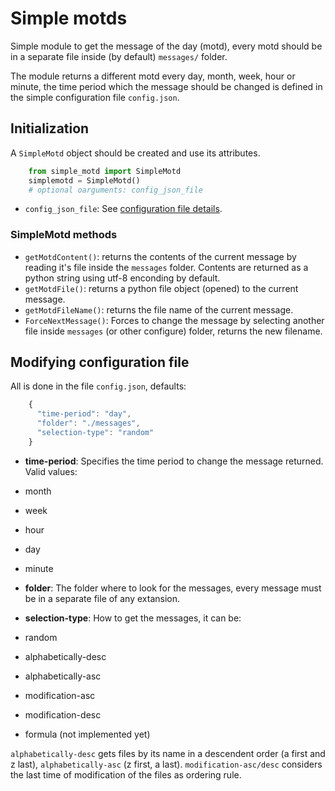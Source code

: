 # Simple motds

Simple module to get the message of the day (motd), every motd should be in a separate file inside (by default) `messages/` folder.

The module returns a different motd every day, month, week, hour or minute, the time period which the message should be changed is defined in the simple configuration file `config.json`.

## Initialization

A `SimpleMotd` object should be created and use its attributes.

```python
    from simple_motd import SimpleMotd
    simplemotd = SimpleMotd()
    # optional oarguments: config_json_file
```

* `config_json_file`: See [configuration file details](#modifying_configuration_file).

### SimpleMotd methods

* `getMotdContent()`: returns the contents of the current message by reading it's file inside the `messages` folder. Contents are returned as a python string using utf-8 enconding by default.
* `getMotdFile()`: returns a python file object (opened) to the current message.
* `getMotdFileName()`: returns the file name of the current message.
* `ForceNextMessage()`: Forces to change the message by selecting another file inside `messages` (or other configure) folder, returns the new filename.

## Modifying configuration file

All is done in the file `config.json`, defaults:

```javascript
    {
      "time-period": "day",
      "folder": "./messages",
      "selection-type": "random"
    }
```
* **time-period**: Specifies the time period to change the message returned. Valid values:
 * month
 * week
 * hour
 * day
 * minute
 
* **folder**: The folder where to look for the messages, every message must be in a separate file of any extansion.
 
* **selection-type**: How to get the messages, it can be:
 * random
 * alphabetically-desc
 * alphabetically-asc
 * modification-asc
 * modification-desc
 * formula <numeric formula> (not implemented yet)

`alphabetically-desc` gets files by its name in a descendent order (a first and z last), `alphabetically-asc` (z first, a last). `modification-asc/desc` considers the last time of modification of the files as ordering rule.


